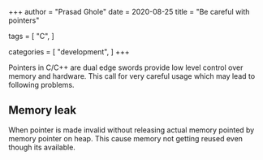 +++
author = "Prasad Ghole"
date = 2020-08-25
title = "Be careful with pointers"

tags = [
"C",
]

categories = [
"development",
]
+++

Pointers in C/C++ are dual edge swords provide low level control over 
memory and hardware. This call for very careful usage which may lead 
to following problems.

## Memory leak
When pointer is made invalid without releasing actual memory pointed by
memory pointer on heap. This cause memory not getting reused even though
its available.


